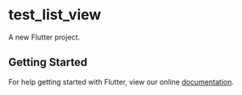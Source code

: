 # test_list_view

A new Flutter project.

## Getting Started

For help getting started with Flutter, view our online
[documentation](https://flutter.io/).
